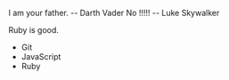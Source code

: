 I am your father. -- Darth Vader
No !!!!! -- Luke Skywalker

Ruby is good.

* Git
* JavaScript
* Ruby

 
